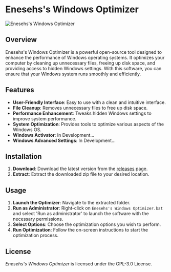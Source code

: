 # Enesehs's Windows Optimizer

![Enesehs's Windows Optimizer](path/to/logo.png)

## Overview

Enesehs's Windows Optimizer is a powerful open-source tool designed to enhance the performance of Windows operating systems. It optimizes your computer by cleaning up unnecessary files, freeing up disk space, and providing access to hidden Windows settings. With this software, you can ensure that your Windows system runs smoothly and efficiently.

## Features

- **User-Friendly Interface**: Easy to use with a clean and intuitive interface.
- **File Cleanup**: Removes unnecessary files to free up disk space.
- **Performance Enhancement**: Tweaks hidden Windows settings to improve system performance.
- **System Optimization**: Provides tools to optimize various aspects of the Windows OS.
- **Windows Activator**: In Development...
- **Windows Advanced Settings**: In Development...

## Installation

1. **Download**: Download the latest version from the [releases](https://github.com/enesehs/enesehs-windows-optimizer/releases) page.
2. **Extract**: Extract the downloaded zip file to your desired location.

## Usage

1. **Launch the Optimizer**: Navigate to the extracted folder.
2. **Run as Administrator**: Right-click on `Enesehs's Windows Optimizer.bat` and select 'Run as administrator' to launch the software with the necessary permissions.
3. **Select Options**: Choose the optimization options you wish to perform.
4. **Run Optimization**: Follow the on-screen instructions to start the optimization process.

## License

*Enesehs's Windows Optimizer* is licensed under the GPL-3.0 License.

